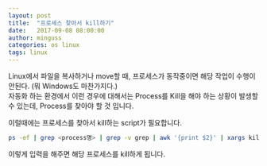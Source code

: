 ```yaml
---
layout: post
title:  "프로세스 찾아서 kill하기"
date:   2017-09-08 08:00:00
author: minguss
categories: os linux
tags: linux
---
```


Linux에서 파일을 복사하거나 move할 때, 프로세스가 동작중이면 해당 작업이 수행이 안된다. (뭐 Windows도 마찬가지다.)  
자동화 하는 환경에서 이런 경우에 대해서는 Process를 Kill을 해야 하는 상황이 발생할 수 있는데, Process를 찾아야 할 것 입니다.  

이럴때에는 프로세스를 찾아서 kill하는 script가 필요합니다.
``` bash
ps -ef | grep <process명> | grep -v grep | awk '{print $2}' | xargs kill -9
```

이렇게 입력을 해주면 해당 프로세스를 kill하게 됩니다.